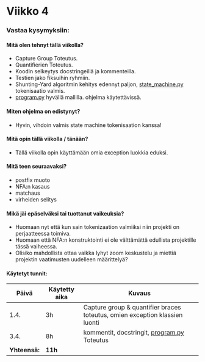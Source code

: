# Viikko 4

### Vastaa kysymyksiin:

#### Mitä olen tehnyt tällä viikolla?

- Capture Group Toteutus.
- Quantifierien Toteutus.
- Koodin selkeytys docstringeillä ja kommenteilla.
- Testien jako fiksuihin ryhmiin.
- Shunting-Yard algoritmin kehitys edennyt paljon, [state_machine.py](../../src/services/shunting_yard/state_machine.py) tokenisaatio valmis.
- [program.py](../../src/program.py) hyvällä mallilla. ohjelma käytettävissä.

#### Miten ohjelma on edistynyt?

- Hyvin, vihdoin valmis state machine tokenisaation kanssa!

#### Mitä opin tällä viikolla / tänään?

- Tällä viikolla opin käyttämään omia exception luokkia eduksi.

#### Mitä teen seuraavaksi?

- postfix muoto
- NFA:n kasaus
- matchaus
- virheiden selitys

#### Mikä jäi epäselväksi tai tuottanut vaikeuksia?

- Huomaan nyt että kun sain tokenizaation valmiiksi niin projekti on perjaatteessa toimiva.
- Huomaan että NFA:n konstruktointi ei ole välttämättä edullista projektille tässä vaiheessa.
- Olisiko mahdollista ottaa vaikka lyhyt zoom keskustelu ja miettiä projektin vaatimusten uudelleen määrittelyä?

#### Käytetyt tunnit:

| **Päivä**     | **Käytetty aika** | **Kuvaus**                                                                  |
| ------------- | ----------------- | --------------------------------------------------------------------------- |
| 1.4.          | 3h                | Capture group & quantifier braces toteutus, omien exception klassien luonti |
| 3.4.          | 8h                | kommentit, docstringit, [program.py](../../src/program.py) Toteutus         |
| **Yhteensä:** | **11h**           |                                                                             |

